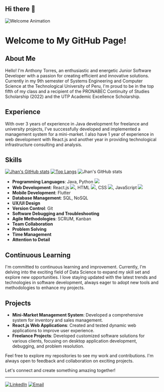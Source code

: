## Hi there 👋
<!-- Animación de bienvenida -->
![Welcome Animation](https://github.com/your-username/welcome-animation.gif)

# Welcome to My GitHub Page!

## About Me
Hello! I'm Anthony Torres, an enthusiastic and energetic Junior Software Developer with a passion for creating efficient and innovative solutions. Currently in my 9th semester of Systems Engineering and Computer Science at the Technological University of Peru, I'm proud to be in the top fifth of my class and a recipient of the PRONABEC Continuity of Studies Scholarship (2022) and the UTP Academic Excellence Scholarship.

## Experience
With over 3 years of experience in Java development for freelance and university projects, I've successfully developed and implemented a management system for a mini-market. I also have 1 year of experience in web development with React.js and another year in providing technological infrastructure consulting and analysis.

## Skills

  [![Jhan's GitHub stats](https://github-readme-stats.vercel.app/api?username=Jhan24b)](https://github.com/anuraghazra/github-readme-stats) [![Top Langs](https://github-readme-stats.vercel.app/api/top-langs/?username=Jhan24b&layout=donut)](https://github.com/anuraghazra/github-readme-stats)
  ![Jhan's GitHub stats](https://github-readme-stats.vercel.app/api?username=Jhan24b&show_icons=true&theme=radical)



- **Programming Languages**: Java, Python <img src="{https://img.shields.io/badge/Python-FFD43B?style=for-the-badge&logo=python&logoColor=blue}" />
- **Web Development**: React.js <img src="{https://img.shields.io/badge/React-20232A?style=for-the-badge&logo=react&logoColor=61DAFB
}" />, HTML <img src="{https://img.shields.io/badge/HTML5-E34F26?style=for-the-badge&logo=html5&logoColor=white}" />, CSS <img src="{https://img.shields.io/badge/CSS3-1572B6?style=for-the-badge&logo=css3&logoColor=white}" />, JavaScript <img src="{https://img.shields.io/badge/JavaScript-323330?style=for-the-badge&logo=javascript&logoColor=F7DF1E}" />
- **Mobile Development**: Flutter
- **Database Management**: SQL, NoSQL
- **UX/UI Design**
- **Version Control**: Git
- **Software Debugging and Troubleshooting**
- **Agile Methodologies**: SCRUM, Kanban
- **Team Collaboration**
- **Problem Solving**
- **Time Management**
- **Attention to Detail**

## Continuous Learning
I'm committed to continuous learning and improvement. Currently, I'm delving into the exciting field of Data Science to expand my skill set and explore new opportunities. I love staying updated with the latest trends and technologies in software development, always eager to adopt new tools and methodologies to enhance my projects.

## Projects
- **Mini-Market Management System**: Developed a comprehensive system for inventory and sales management.
- **React.js Web Applications**: Created and tested dynamic web applications to improve user experience.
- **Freelance Projects**: Developed customized software solutions for various clients, focusing on desktop application development, debugging, and problem resolution.

Feel free to explore my repositories to see my work and contributions. I'm always open to feedback and collaboration on exciting projects.

Let's connect and create something amazing together!

---

[![LinkedIn](https://img.shields.io/badge/LinkedIn-Connect-blue)](https://www.linkedin.com/in/anthony-torres-dev)
[![Email](https://img.shields.io/badge/Email-Contact-red)](mailto:jhan24b@gmail.com)
